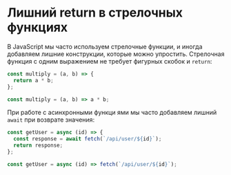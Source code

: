 # Лишний return в стрелочных функциях

В JavaScript мы часто используем стрелочные функции, и иногда добавляем лишние конструкции, которые можно упростить. Стрелочная функция с одним выражением не требует фигурных скобок и `return`:

```javascript
const multiply = (a, b) => {
  return a * b;
};

const multiply = (a, b) => a * b;
```

При работе с асинхронными функци
ями мы часто добавляем лишний `await` при возврате значения:

```javascript
const getUser = async (id) => {
  const response = await fetch(`/api/user/${id}`);
  return response;
};

const getUser = async (id) => fetch(`/api/user/${id}`);
```
